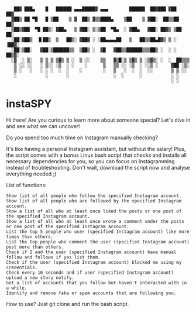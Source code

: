        ██▓ ███▄    █   ██████ ▄▄▄█████▓ ▄▄▄        ██████  ██▓███ ▓██   ██▓
      ▓██▒ ██ ▀█   █ ▒██    ▒ ▓  ██▒ ▓▒▒████▄    ▒██    ▒ ▓██░  ██▒▒██  ██▒
      ▒██▒▓██  ▀█ ██▒░ ▓██▄   ▒ ▓██░ ▒░▒██  ▀█▄  ░ ▓██▄   ▓██░ ██▓▒ ▒██ ██░
      ░██░▓██▒  ▐▌██▒  ▒   ██▒░ ▓██▓ ░ ░██▄▄▄▄██   ▒   ██▒▒██▄█▓▒ ▒ ░ ▐██▓░
      ░██░▒██░   ▓██░▒██████▒▒  ▒██▒ ░  ▓█   ▓██▒▒██████▒▒▒██▒ ░  ░ ░ ██▒▓░
      ░▓  ░ ▒░   ▒ ▒ ▒ ▒▓▒ ▒ ░  ▒ ░░    ▒▒   ▓▒█░▒ ▒▓▒ ▒ ░▒▓▒░ ░  ░  ██▒▒▒ 
       ▒ ░░ ░░   ░ ▒░░ ░▒  ░ ░    ░      ▒   ▒▒ ░░ ░▒  ░ ░░▒ ░     ▓██ ░▒░ 
       ▒ ░   ░   ░ ░ ░  ░  ░    ░        ░   ▒   ░  ░  ░  ░░       ▒ ▒ ░░  
       ░           ░       ░                 ░  ░      ░           ░ ░     
                                                                   ░ ░     
      

# instaSPY
  Hi there! Are you curious to learn more about someone special? Let's dive in and see what we can uncover!

  Do you spend too much time on Instagram manually checking?
  
  It's like having a personal Instagram assistant, but without the salary! Plus, the script comes with a bonus Linux bash script that checks and installs all necessary dependencies for you, so you can focus on Instagramming instead of troubleshooting. Don't wait, download the script now and analyse everything needed ;) 

   List of functions:
  
    Show list of all people who follow the specified Instagram account.
    Show list of all people who are followed by the specified Instagram account.
    Show a list of all who at least once liked the posts or one post of the specified Instagram account.
    Show a list of all who at least once wrote a comment under the posts or one post of the specified Instagram account.
    List the top 5 people who user (specified Instagram account) like more times than others.
    List the top people who comment the user (specified Instagram account) post more than others.
    Check if I and the user (specified Instagram account) have manual follow and follows if yes list them.
    Check if the user (specified Instagram account) blocked me using my credentials.
    Check every 10 seconds and if user (specified Instagram account) upload a new story notify.
    Get a list of accounts that you follow but haven't interacted with in a while.
    Identify and remove fake or spam accounts that are following you.
    
How to use?
    Just git clone and run the bash script.
